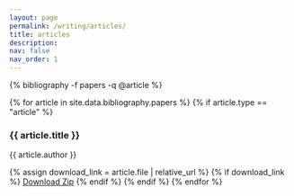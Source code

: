 ```yaml
---
layout: page
permalink: /writing/articles/
title: articles
description:
nav: false
nav_order: 1
---
```

<!-- _pages/publications.md -->
<div class="publications">

  {% bibliography -f papers -q @article %}
  
  {% for article in site.data.bibliography.papers %}
    {% if article.type == "article" %}
      <h3>{{ article.title }}</h3>
      <p>{{ article.author }}</p>
      {% assign download_link = article.file | relative_url %}
      {% if download_link %}
        <a href="{{ download_link }}" class="btn btn--primary btn--small" download>Download Zip</a>
      {% endif %}
    {% endif %}
  {% endfor %}

</div>



